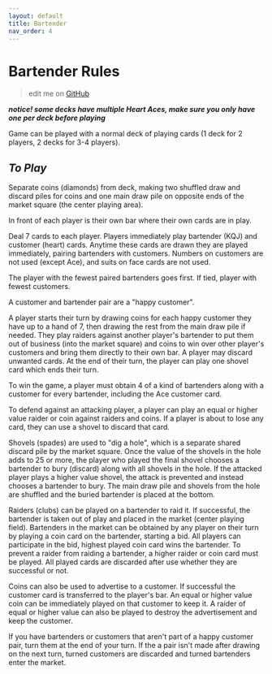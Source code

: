 ```yaml
---
layout: default
title: Bartender
nav_order: 4
---
```



# Bartender Rules
> edit me on [GitHub](https://github.com/sybenx/aarwares-site/blob/main/bartender.md)

**_notice! some decks have multiple Heart Aces, make sure you only have one per deck before playing_**

Game can be played with a normal deck of playing cards (1 deck for 2 players, 2 decks for 3-4 players).

## _To Play_

Separate coins (diamonds) from deck, making two shuffled draw and discard piles for coins and one main draw pile on opposite ends of the market square (the center playing area).

In front of each player is their own bar where their own cards are in play.

Deal 7 cards to each player. Players immediately play bartender (KQJ) and customer (heart) cards. Anytime these cards are drawn they are played immediately, pairing bartenders with customers. Numbers on customers are not used (except Ace), and suits on face cards are not used.

The player with the fewest paired bartenders goes first. If tied, player with fewest customers. 

A customer and bartender pair are a "happy customer".

A player starts their turn by drawing coins for each happy customer they have up to a hand of 7, then drawing the rest from the main draw pile if needed. They play raiders against another player's bartender to put them out of business (into the market square) and coins to win over other player's customers and bring them directly to their own bar. A player may discard unwanted cards. At the end of their turn, the player can play one shovel card which ends their turn.

To win the game, a player must obtain 4 of a kind of bartenders along with a customer for every bartender, including the Ace customer card.

To defend against an attacking player, a player can play an equal or higher value raider or coin against raiders and coins. If a player is about to lose any card, they can use a shovel to discard that card.

Shovels (spades) are used to "dig a hole", which is a separate shared discard pile by the market square. Once the value of the shovels in the hole adds to 25 or more, the player who played the final shovel chooses a bartender to bury (discard) along with all shovels in the hole. If the attacked player plays a higher value shovel, the attack is prevented and instead chooses a bartender to bury. The main draw pile and shovels from the hole are shuffled and the buried bartender is placed at the bottom.

Raiders (clubs) can be played on a bartender to raid it. If successful, the bartender is taken out of play and placed in the market (center playing field). Bartenders in the market can be obtained by any player on their turn by playing a coin card on the bartender, starting a bid. All players can participate in the bid, highest played coin card wins the bartender. To prevent a raider from raiding a bartender, a higher raider or coin card must be played. All played cards are discarded after use whether they are successful or not.

Coins can also be used to advertise to a customer. If successful the customer card is transferred to the player's bar. An equal or higher value coin can be immediately played on that customer to keep it. A raider of equal or higher value can also be played to destroy the advertisement and keep the customer.

If you have bartenders or customers that aren't part of a happy customer pair, turn them at the end of your turn. If the a pair isn't made after drawing on the next turn, turned customers are discarded and turned bartenders enter the market.
